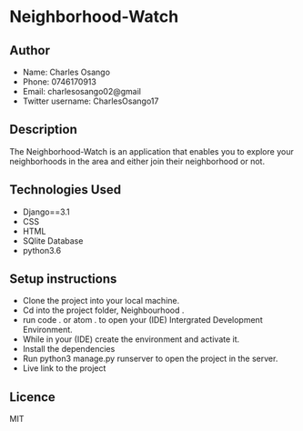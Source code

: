 # Neighborhood-Watch



## Author
* Name: Charles Osango
* Phone: 0746170913
* Email: charlesosango02@gmail
* Twitter username: CharlesOsango17

## Description
The Neighborhood-Watch is an application that enables you to explore your neighborhoods in the area and either join their neighborhood or not.

## Technologies Used
* Django==3.1
* CSS
* HTML
* SQlite Database
* python3.6

## Setup instructions
* Clone the project into your local machine.
* Cd into the project folder, Neighbourhood .
* run code . or atom . to open your (IDE) Intergrated Development Environment.
* While in your (IDE) create the environment and activate it.
* Install the dependencies
* Run python3 manage.py runserver to open the project in the server.
* Live link to the project

## Licence
MIT
